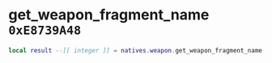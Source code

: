 # get_weapon_fragment_name `0xE8739A48`

```lua
local result --[[ integer ]] = natives.weapon.get_weapon_fragment_name(_weaponmodel --[[ number ]])
```